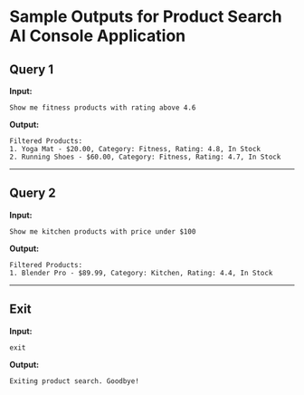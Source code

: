 # Sample Outputs for Product Search AI Console Application

## Query 1
**Input:**
```
Show me fitness products with rating above 4.6  
```
**Output:**
```
Filtered Products:
1. Yoga Mat - $20.00, Category: Fitness, Rating: 4.8, In Stock
2. Running Shoes - $60.00, Category: Fitness, Rating: 4.7, In Stock
```

---

## Query 2
**Input:**
```
Show me kitchen products with price under $100 
```
**Output:**
```
Filtered Products:
1. Blender Pro - $89.99, Category: Kitchen, Rating: 4.4, In Stock
```

---

## Exit
**Input:**
```
exit
```
**Output:**
```
Exiting product search. Goodbye!
```